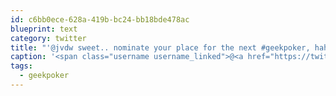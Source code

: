 ```yaml
---
id: c6bb0ece-628a-419b-bc24-bb18bde478ac
blueprint: text
category: twitter
title: "'@jvdw sweet.. nominate your place for the next #geekpoker, hahah"
caption: '<span class="username username_linked">@<a href="https://twitter.com/jvdw" title="John van der Woude">jvdw</a></span> sweet.. nominate your place for the next <span class="hashtag hashtag_local">#<a href="http://tweettemp.darylchymko.ca/?tag=geekpoker">geekpoker</a>, hahah'
tags:
  - geekpoker
---
```

